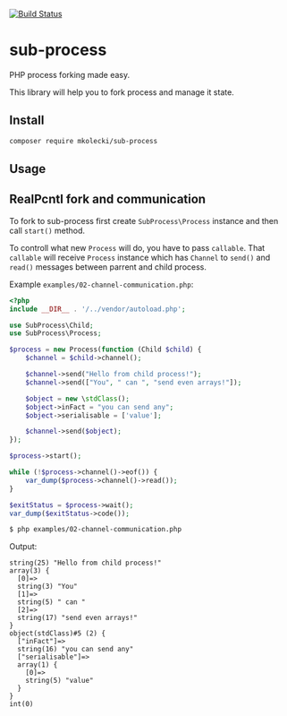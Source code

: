 [![Build Status](https://travis-ci.org/mateusz-kolecki/sub-process.svg?branch=master)](https://travis-ci.org/mateusz-kolecki/sub-process)

# sub-process
PHP process forking made easy.

This library will help you to fork process and manage it state.

## Install

```bash
composer require mkolecki/sub-process
```

## Usage

## RealPcntl fork and communication

To fork to sub-process first create `SubProcess\Process` instance and then call `start()` method.

To controll what new `Process` will do, you have to pass `callable`.
That `callable` will receive `Process` instance which has `Channel` to `send()` and `read()` messages between parrent and child process.

Example `examples/02-channel-communication.php`:
```php
<?php
include __DIR__ . '/../vendor/autoload.php';

use SubProcess\Child;
use SubProcess\Process;

$process = new Process(function (Child $child) {
    $channel = $child->channel();

    $channel->send("Hello from child process!");
    $channel->send(["You", " can ", "send even arrays!"]);

    $object = new \stdClass();
    $object->inFact = "you can send any";
    $object->serialisable = ['value'];

    $channel->send($object);
});

$process->start();

while (!$process->channel()->eof()) {
    var_dump($process->channel()->read());
}

$exitStatus = $process->wait();
var_dump($exitStatus->code());

```

```bash
$ php examples/02-channel-communication.php
```

Output:
```text
string(25) "Hello from child process!"
array(3) {
  [0]=>
  string(3) "You"
  [1]=>
  string(5) " can "
  [2]=>
  string(17) "send even arrays!"
}
object(stdClass)#5 (2) {
  ["inFact"]=>
  string(16) "you can send any"
  ["serialisable"]=>
  array(1) {
    [0]=>
    string(5) "value"
  }
}
int(0)
```
